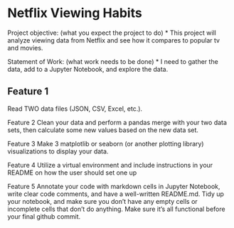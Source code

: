 # Netflix Viewing Habits

Project objective: (what you expect the project to do) *
This project will analyze viewing data from Netflix and see how it compares to popular tv and movies. 

Statement of Work:  (what work needs to be done) *
I need to gather the data, add to a Jupyter Notebook, and explore the data. 

## Feature 1
Read TWO data files (JSON, CSV, Excel, etc.). 

Feature 2
Clean your data and perform a pandas merge with your two data sets, then calculate some new values based on the new data set.  

Feature 3
Make 3 matplotlib or seaborn (or another plotting library) visualizations to display your data.

Feature 4
Utilize a virtual environment and include instructions in your README on how the user should set one up

Feature 5
Annotate your code with markdown cells in Jupyter Notebook, write clear code comments, and have a well-written README.md. Tidy up your notebook, and make sure you don’t have any empty cells or incomplete cells that don’t do anything. Make sure it’s all functional before your final github commit.
